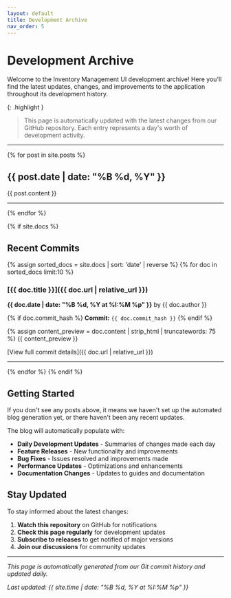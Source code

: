```yaml
---
layout: default
title: Development Archive
nav_order: 5
---
```


# Development Archive

Welcome to the Inventory Management UI development archive! Here you'll find the latest updates, changes, and improvements to the application throughout its development history.

{: .highlight }
> This page is automatically updated with the latest changes from our GitHub repository. Each entry represents a day's worth of development activity.

---

{% for post in site.posts %}
## {{ post.date | date: "%B %d, %Y" }}

{{ post.content }}

---
{% endfor %}

{% if site.docs %}
## Recent Commits

{% assign sorted_docs = site.docs | sort: 'date' | reverse %}
{% for doc in sorted_docs limit:10 %}
### [{{ doc.title }}]({{ doc.url | relative_url }})
**{{ doc.date | date: "%B %d, %Y at %I:%M %p" }}** by {{ doc.author }}

{% if doc.commit_hash %}
**Commit:** `{{ doc.commit_hash }}`
{% endif %}

{% assign content_preview = doc.content | strip_html | truncatewords: 75 %}
{{ content_preview }}

[View full commit details]({{ doc.url | relative_url }})

---
{% endfor %}
{% endif %}

## Getting Started

If you don't see any posts above, it means we haven't set up the automated blog generation yet, or there haven't been any recent updates. 

The blog will automatically populate with:

- **Daily Development Updates** - Summaries of changes made each day
- **Feature Releases** - New functionality and improvements
- **Bug Fixes** - Issues resolved and improvements made
- **Performance Updates** - Optimizations and enhancements
- **Documentation Changes** - Updates to guides and documentation

## Stay Updated

To stay informed about the latest changes:

1. **Watch this repository** on GitHub for notifications
2. **Check this page regularly** for development updates
3. **Subscribe to releases** to get notified of major versions
4. **Join our discussions** for community updates

---

*This page is automatically generated from our Git commit history and updated daily.*

*Last updated: {{ site.time | date: "%B %d, %Y at %I:%M %p" }}*
